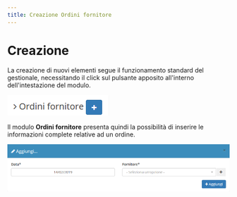 ```yaml
---
title: Creazione Ordini fornitore
---
```


# Creazione

La creazione di nuovi elementi segue il funzionamento standard del gestionale, necessitando il click sul pulsante apposito all'interno dell'intestazione del modulo.

![Screenshot creazione ordini fornitore](../../../../.gitbook/assets/aggiungereordinifornitore.PNG)

Il modulo **Ordini fornitore** presenta quindi la possibilità di inserire le informazioni complete relative ad un ordine.

![Screenshot creazione ordini fornitore](../../../../.gitbook/assets/campiordinifornitore.PNG)

